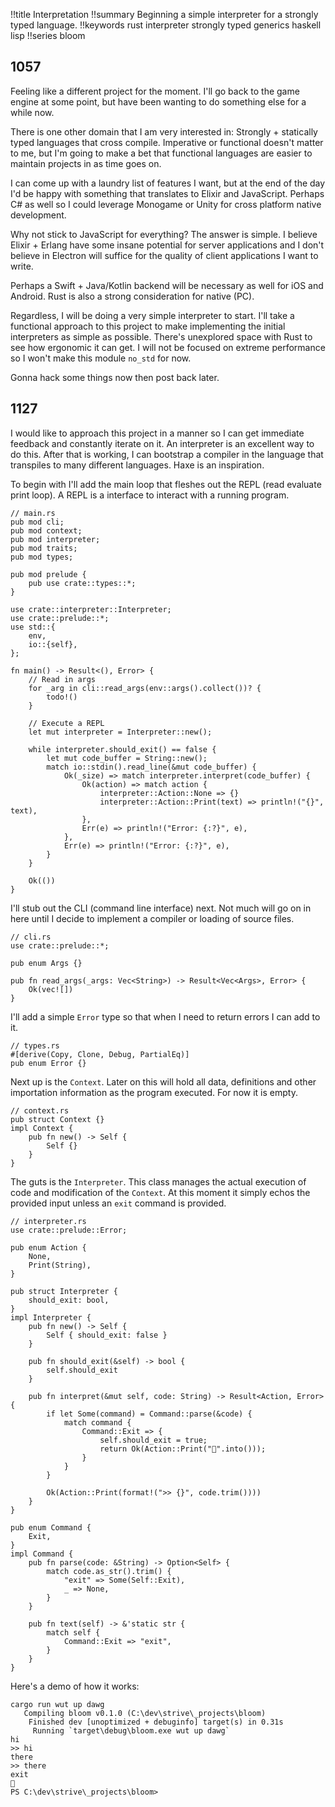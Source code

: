 !!title Interpretation
!!summary Beginning a simple interpreter for a strongly typed language.
!!keywords rust interpreter strongly typed generics haskell lisp
!!series bloom

## 1057

Feeling like a different project for the moment. I'll go back to the game engine at some point, but have been wanting to do something else for a while now. 

There is one other domain that I am very interested in: Strongly + statically typed languages that cross compile. Imperative or functional doesn't matter to me, but I'm going to make a bet that functional languages are easier to maintain projects in as time goes on. 

I can come up with a laundry list of features I want, but at the end of the day I'd be happy with something that translates to Elixir and JavaScript. Perhaps C# as well so I could leverage Monogame or Unity for cross platform native development. 

Why not stick to JavaScript for everything? The answer is simple. I believe Elixir + Erlang have some insane potential for server applications and I don't believe in Electron will suffice for the quality of client applications I want to write. 

Perhaps a Swift + Java/Kotlin backend will be necessary as well for iOS and Android. Rust is also a strong consideration for native (PC).

Regardless, I will be doing a very simple interpreter to start. I'll take a functional approach to this project to make implementing the initial interpreters as simple as possible. There's unexplored space with Rust to see how ergonomic it can get. I will not be focused on extreme performance so I won't make this module `no_std` for now.

Gonna hack some things now then post back later.

## 1127

I would like to approach this project in a manner so I can get immediate feedback and constantly iterate on it. An interpreter is an excellent way to do this. After that is working, I can bootstrap a compiler in the language that transpiles to many different languages. Haxe is an inspiration.

To begin with I'll add the main loop that fleshes out the REPL (read evaluate print loop). A REPL is a interface to interact with a running program.

```
// main.rs
pub mod cli;
pub mod context;
pub mod interpreter;
pub mod traits;
pub mod types;

pub mod prelude {
    pub use crate::types::*;
}

use crate::interpreter::Interpreter;
use crate::prelude::*;
use std::{
    env,
    io::{self},
};

fn main() -> Result<(), Error> {
    // Read in args
    for _arg in cli::read_args(env::args().collect())? {
        todo!()
    }

    // Execute a REPL
    let mut interpreter = Interpreter::new();

    while interpreter.should_exit() == false {
        let mut code_buffer = String::new();
        match io::stdin().read_line(&mut code_buffer) {
            Ok(_size) => match interpreter.interpret(code_buffer) {
                Ok(action) => match action {
                    interpreter::Action::None => {}
                    interpreter::Action::Print(text) => println!("{}", text),
                },
                Err(e) => println!("Error: {:?}", e),
            },
            Err(e) => println!("Error: {:?}", e),
        }
    }

    Ok(())
}
```

I'll stub out the CLI (command line interface) next. Not much will go on in here until I decide to implement a compiler or loading of source files.

```
// cli.rs
use crate::prelude::*;

pub enum Args {}

pub fn read_args(_args: Vec<String>) -> Result<Vec<Args>, Error> {
    Ok(vec![])
}
```

I'll add a simple `Error` type so that when I need to return errors I can add to it.

```
// types.rs
#[derive(Copy, Clone, Debug, PartialEq)]
pub enum Error {}
```

Next up is the `Context`. Later on this will hold all data, definitions and other importation information as the program executed. For now it is empty.

```
// context.rs
pub struct Context {}
impl Context {
    pub fn new() -> Self {
        Self {}
    }
}
```

The guts is the `Interpreter`. This class manages the actual execution of code and modification of the `Context`. At this moment it simply echos the provided input unless an `exit` command is provided.

```
// interpreter.rs
use crate::prelude::Error;

pub enum Action {
    None,
    Print(String),
}

pub struct Interpreter {
    should_exit: bool,
}
impl Interpreter {
    pub fn new() -> Self {
        Self { should_exit: false }
    }

    pub fn should_exit(&self) -> bool {
        self.should_exit
    }

    pub fn interpret(&mut self, code: String) -> Result<Action, Error> {
        if let Some(command) = Command::parse(&code) {
            match command {
                Command::Exit => {
                    self.should_exit = true;
                    return Ok(Action::Print("👋".into()));
                }
            }
        }

        Ok(Action::Print(format!(">> {}", code.trim())))
    }
}

pub enum Command {
    Exit,
}
impl Command {
    pub fn parse(code: &String) -> Option<Self> {
        match code.as_str().trim() {
            "exit" => Some(Self::Exit),
            _ => None,
        }
    }

    pub fn text(self) -> &'static str {
        match self {
            Command::Exit => "exit",
        }
    }
}
```

Here's a demo of how it works:

```
cargo run wut up dawg
   Compiling bloom v0.1.0 (C:\dev\strive\_projects\bloom)
    Finished dev [unoptimized + debuginfo] target(s) in 0.31s
     Running `target\debug\bloom.exe wut up dawg`
hi 
>> hi
there
>> there
exit
👋
PS C:\dev\strive\_projects\bloom>
```




